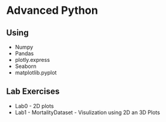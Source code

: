 # Advanced Python
## Using 
-  Numpy
-  Pandas
-  plotly.express
-  Seaborn
-  matplotlib.pyplot
## Lab Exercises
- Lab0 - 2D plots
- Lab1 - MortalityDataset - Visulization using 2D an 3D Plots
